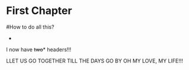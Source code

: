 # First Chapter




#How to do all this?

* 
I now have ~~two~~*  headers!!!

LLET US GO TOGETHER TILL THE DAYS GO BY
OH MY LOVE, MY LIFE!!!



